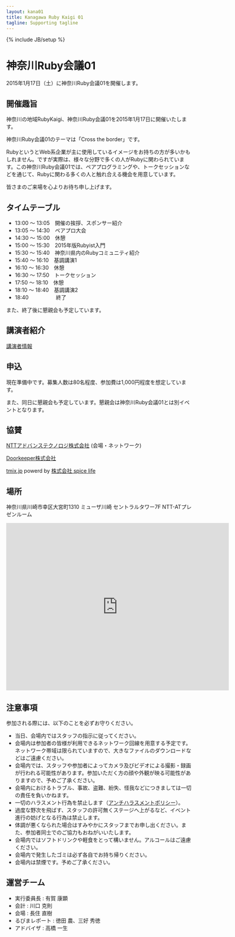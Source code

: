 ```yaml
---
layout: kana01
title: Kanagawa Ruby Kaigi 01
tagline: Supporting tagline
---
```

{% include JB/setup %}

# 神奈川Ruby会議01

2015年1月17日（土）に神奈川Ruby会議01を開催します。

## 開催趣旨

神奈川の地域RubyKaigi、神奈川Ruby会議01を2015年1月17日に開催いたします。

神奈川Ruby会議01のテーマは「Cross the border」です。

RubyというとWeb系企業が主に使用しているイメージをお持ちの方が多いかもしれません。ですが実際は、様々な分野で多くの人がRubyに関わられています。この神奈川Ruby会議01では、ペアプログラミングや、トークセッションなどを通じて、Rubyに関わる多くの人と触れ合える機会を用意しています。

皆さまのご来場を心よりお待ち申し上げます。

## タイムテーブル

* 13:00 〜 13:05　開催の挨拶、スポンサー紹介
* 13:05 〜 14:30　ペアプロ大会
* 14:30 〜 15:00　休憩
* 15:00 〜 15:30　2015年版Rubyist入門
* 15:30 〜 15:40　神奈川県内のRubyコミュニティ紹介
* 15:40 〜 16:10　基調講演1
* 16:10 〜 16:30　休憩
* 16:30 〜 17:50　トークセッション
* 17:50 〜 18:10　休憩
* 18:10 〜 18:40　基調講演2
* 18:40 　　　　　終了

また、終了後に懇親会も予定しています。

## 講演者紹介

[講演者情報](profiles.html)

## 申込

現在準備中です。募集人数は80名程度、参加費は1,000円程度を想定しています。

また、同日に懇親会も予定しています。懇親会は神奈川Ruby会議01とは別イベントとなります。

## 協賛

[NTTアドバンステクノロジ株式会社](http://www.ntt-at.co.jp/) (会場・ネットワーク)

[Doorkeeper株式会社](http://www.doorkeeper.jp/)

[tmix.jp](http://tmix.jp/) powerd by [株式会社 spice life](http://spicelife.jp/)

## 場所

神奈川県川崎市幸区大宮町1310 ミューザ川崎 セントラルタワー7F NTT-ATプレゼンルーム

<div class="ggmap">
  <iframe src="https://www.google.com/maps/embed?pb=!1m14!1m8!1m3!1d3246.9198213226173!2d139.69482635!3d35.530979!3m2!1i1024!2i768!4f13.1!3m3!1m2!1s0x6018609f1fb21e4f%3A0x71354a4d3e55903e!2z44CSMjEyLTAwMTQg56We5aWI5bed55yM5bed5bSO5biC5bm45Yy65aSn5a6u55S677yR77yT77yR77yQIOODn-ODpeODvOOCtuW3neW0juOCu-ODs-ODiOODqeODq-OCv-ODr-ODvA!5e0!3m2!1sja!2sjp!4v1411054749334" width="600" height="450" frameborder="0" style="border:0"></iframe>
</div>

## 注意事項

参加される際には、以下のことを必ずお守りください。

- 当日、会場内ではスタッフの指示に従ってください。
- 会場内は参加者の皆様が利用できるネットワーク回線を用意する予定です。ネットワーク帯域は限られていますので、大きなファイルのダウンロードなどはご遠慮ください。
- 会場内では、スタッフや参加者によってカメラ及びビデオによる撮影・録画が行われる可能性があります。参加いただく方の顔や外観が映る可能性がありますので、予めご了承ください。
- 会場内におけるトラブル、事故、盗難、紛失、怪我などにつきましては一切の責任を負いかねます。
- 一切のハラスメント行為を禁止します（[アンチハラスメントポリシー](anti_harassment.html)）。
- 過度な野次を飛ばす、スタッフの許可無くステージへ上がるなど、イベント進行の妨げとなる行為は禁止します。
- 体調が悪くなられた場合はすみやかにスタッフまでお申し出ください。また、参加者同士でのご協力もおねがいいたします。
- 会場内ではソフトドリンクや軽食をとって構いません。アルコールはご遠慮ください。
- 会場内で発生したゴミは必ず各自でお持ち帰りください。
- 会場内は禁煙です。予めご了承ください。

## 運営チーム

- 実行委員長 : 有賀 康顕
- 会計 : 川口 克則
- 会場 : 長住 直樹
- るびまレポート : 徳田 農、三好 秀徳
- アドバイザ : 高橋 一生


